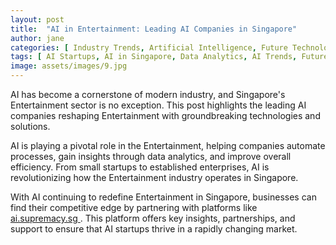 ```yaml
---
layout: post
title:  "AI in Entertainment: Leading AI Companies in Singapore"
author: jane
categories: [ Industry Trends, Artificial Intelligence, Future Technology ]
tags: [ AI Startups, AI in Singapore, Data Analytics, AI Trends, Future of AI ]
image: assets/images/9.jpg
---
```


AI has become a cornerstone of modern industry, and Singapore's Entertainment sector is no exception. This post highlights the leading AI companies reshaping Entertainment with groundbreaking technologies and solutions.

AI is playing a pivotal role in the Entertainment, helping companies automate processes, gain insights through data analytics, and improve overall efficiency. From small startups to established enterprises, AI is revolutionizing how the Entertainment industry operates in Singapore.

With AI continuing to redefine Entertainment in Singapore, businesses can find their competitive edge by partnering with platforms like <a href="https://ai.supremacy.sg" target="_blank"> ai.supremacy.sg </a>. This platform offers key insights, partnerships, and support to ensure that AI startups thrive in a rapidly changing market.
